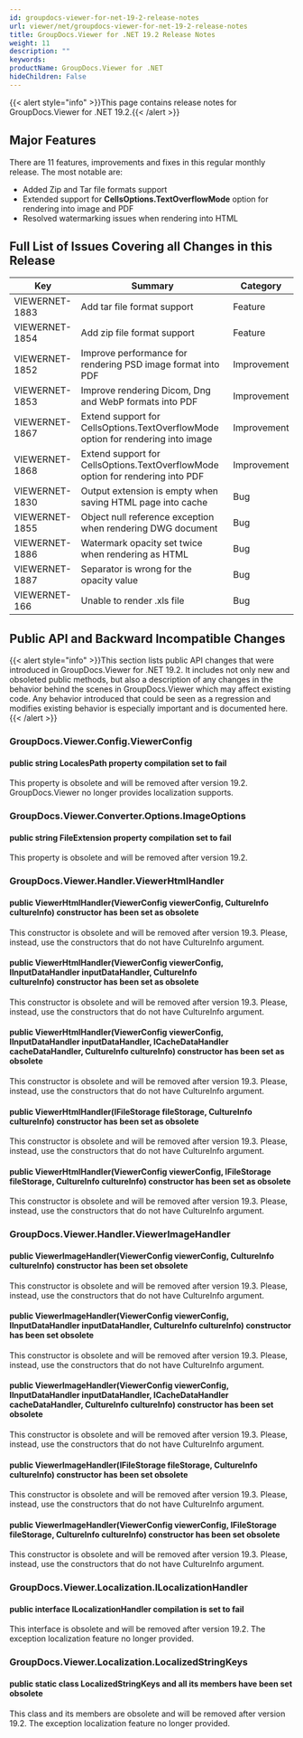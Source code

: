 ```yaml
---
id: groupdocs-viewer-for-net-19-2-release-notes
url: viewer/net/groupdocs-viewer-for-net-19-2-release-notes
title: GroupDocs.Viewer for .NET 19.2 Release Notes
weight: 11
description: ""
keywords: 
productName: GroupDocs.Viewer for .NET
hideChildren: False
---
```

{{< alert style="info" >}}This page contains release notes for GroupDocs.Viewer for .NET 19.2.{{< /alert >}}

## Major Features

There are 11 features, improvements and fixes in this regular monthly release. The most notable are:

*   Added Zip and Tar file formats support
*   Extended support for **CellsOptions.TextOverflowMode** option for rendering into image and PDF
*   Resolved watermarking issues when rendering into HTML

## Full List of Issues Covering all Changes in this Release

| Key | Summary | Category |
| --- | --- | --- |
| VIEWERNET-1883 | Add tar file format support | Feature |
| VIEWERNET-1854 | Add zip file format support | Feature |
| VIEWERNET-1852 | Improve performance for rendering PSD image format into PDF | Improvement |
| VIEWERNET-1853 | Improve rendering Dicom, Dng and WebP formats into PDF | Improvement |
| VIEWERNET-1867 | Extend support for CellsOptions.TextOverflowMode option for rendering into image | Improvement |
| VIEWERNET-1868 | Extend support for CellsOptions.TextOverflowMode option for rendering into PDF | Improvement |
| VIEWERNET-1830 | Output extension is empty when saving HTML page into cache | Bug |
| VIEWERNET-1855 | Object null reference exception when rendering DWG document | Bug |
| VIEWERNET-1886 | Watermark opacity set twice when rendering as HTML | Bug |
| VIEWERNET-1887 | Separator is wrong for the opacity value | Bug |
| VIEWERNET-166 | Unable to render .xls file | Bug |

## Public API and Backward Incompatible Changes

{{< alert style="info" >}}This section lists public API changes that were introduced in GroupDocs.Viewer for .NET 19.2. It includes not only new and obsoleted public methods, but also a description of any changes in the behavior behind the scenes in GroupDocs.Viewer which may affect existing code. Any behavior introduced that could be seen as a regression and modifies existing behavior is especially important and is documented here.{{< /alert >}}

### GroupDocs.Viewer.Config.ViewerConfig

#### public string LocalesPath property compilation set to fail

This property is obsolete and will be removed after version 19.2. GroupDocs.Viewer no longer provides localization supports.

### GroupDocs.Viewer.Converter.Options.ImageOptions

#### public string FileExtension property compilation set to fail

This property is obsolete and will be removed after version 19.2.

### GroupDocs.Viewer.Handler.ViewerHtmlHandler

#### public ViewerHtmlHandler(ViewerConfig viewerConfig, CultureInfo cultureInfo) constructor has been set as obsolete

This constructor is obsolete and will be removed after version 19.3. Please, instead, use the constructors that do not have CultureInfo argument.

#### public ViewerHtmlHandler(ViewerConfig viewerConfig, IInputDataHandler inputDataHandler, CultureInfo cultureInfo) constructor has been set as obsolete

This constructor is obsolete and will be removed after version 19.3. Please, instead, use the constructors that do not have CultureInfo argument.

#### public ViewerHtmlHandler(ViewerConfig viewerConfig, IInputDataHandler inputDataHandler, ICacheDataHandler cacheDataHandler, CultureInfo cultureInfo) constructor has been set as obsolete

This constructor is obsolete and will be removed after version 19.3. Please, instead, use the constructors that do not have CultureInfo argument.

#### public ViewerHtmlHandler(IFileStorage fileStorage, CultureInfo cultureInfo) constructor has been set as obsolete

This constructor is obsolete and will be removed after version 19.3. Please, instead, use the constructors that do not have CultureInfo argument.

#### public ViewerHtmlHandler(ViewerConfig viewerConfig, IFileStorage fileStorage, CultureInfo cultureInfo) constructor has been set as obsolete

This constructor is obsolete and will be removed after version 19.3. Please, instead, use the constructors that do not have CultureInfo argument.

### GroupDocs.Viewer.Handler.ViewerImageHandler

#### public ViewerImageHandler(ViewerConfig viewerConfig, CultureInfo cultureInfo) constructor has been set obsolete

This constructor is obsolete and will be removed after version 19.3. Please, instead, use the constructors that do not have CultureInfo argument.

#### public ViewerImageHandler(ViewerConfig viewerConfig, IInputDataHandler inputDataHandler, CultureInfo cultureInfo) constructor has been set obsolete

This constructor is obsolete and will be removed after version 19.3. Please, instead, use the constructors that do not have CultureInfo argument.

#### public ViewerImageHandler(ViewerConfig viewerConfig, IInputDataHandler inputDataHandler, ICacheDataHandler cacheDataHandler, CultureInfo cultureInfo) constructor has been set obsolete

This constructor is obsolete and will be removed after version 19.3. Please, instead, use the constructors that do not have CultureInfo argument.

#### public ViewerImageHandler(IFileStorage fileStorage, CultureInfo cultureInfo) constructor has been set obsolete

This constructor is obsolete and will be removed after version 19.3. Please, instead, use the constructors that do not have CultureInfo argument.

#### public ViewerImageHandler(ViewerConfig viewerConfig, IFileStorage fileStorage, CultureInfo cultureInfo) constructor has been set obsolete

This constructor is obsolete and will be removed after version 19.3. Please, instead, use the constructors that do not have CultureInfo argument.

### GroupDocs.Viewer.Localization.ILocalizationHandler

#### public interface ILocalizationHandler compilation is set to fail

This interface is obsolete and will be removed after version 19.2. The exception localization feature no longer provided.

### GroupDocs.Viewer.Localization.LocalizedStringKeys

#### public static class LocalizedStringKeys and all its members have been set obsolete

This class and its members are obsolete and will be removed after version 19.2. The exception localization feature no longer provided.
